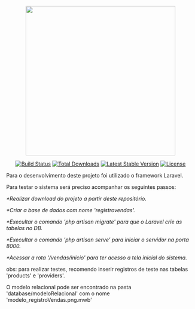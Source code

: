 <p align="center"><img src="https://res.cloudinary.com/dtfbvvkyp/image/upload/v1566331377/laravel-logolockup-cmyk-red.svg" width="400"></p>

<p align="center">
<a href="https://travis-ci.org/laravel/framework"><img src="https://travis-ci.org/laravel/framework.svg" alt="Build Status"></a>
<a href="https://packagist.org/packages/laravel/framework"><img src="https://poser.pugx.org/laravel/framework/d/total.svg" alt="Total Downloads"></a>
<a href="https://packagist.org/packages/laravel/framework"><img src="https://poser.pugx.org/laravel/framework/v/stable.svg" alt="Latest Stable Version"></a>
<a href="https://packagist.org/packages/laravel/framework"><img src="https://poser.pugx.org/laravel/framework/license.svg" alt="License"></a>
</p>



Para o desenvolvimento deste projeto foi utilizado o framework Laravel. 
<p>Para testar o sistema será preciso acompanhar os seguintes passos:</p>
<p><i>*Realizar download do projeto a partir deste repositório.</i></p>
<p><i>*Criar a base de dados com nome 'registrovendas'.</i></p>
<p><i>*Execultar o comando 'php artisan migrate' para que o Laravel crie as tabelas no DB.</i></p>
<p><i>*Execultar o comando 'php artisan serve' para iniciar o servidor na porta 8000.</i></p>
<p><i>*Acessar a rota '/vendas/inicio' para ter acesso a tela inicial do sistema.</i></p>

<p>obs: para realizar testes, recomendo inserir registros de teste nas tabelas 'products' e 'providers'.</p>
<p>O modelo relacional pode ser encontrado na pasta 'database/modeloRelacional' com o nome 'modelo_registroVendas.png.mwb'</p>

